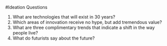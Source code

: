 #Ideation Questions
1. What are technologies that will exist in 30 years?
2. Which areas of innovation receive no hype, but add tremendous value?
3. What are three complimentary trends that indicate a shift in the way people live?
4. What do futurists say about the future? 
